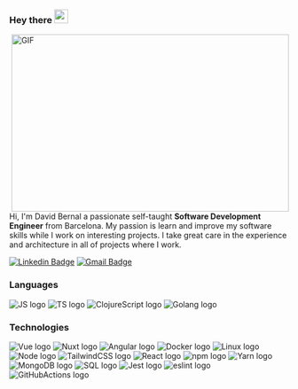 ### Hey there <img src="https://media.giphy.com/media/hvRJCLFzcasrR4ia7z/giphy.gif" width="25px">

<img align="right" alt="GIF" src="https://github.com/abhisheknaiidu/abhisheknaiidu/blob/master/code.gif?raw=true" width="500" height="320" />

Hi, I'm David Bernal a passionate self-taught **Software Development Engineer** from Barcelona. My passion is learn and improve my software skills while I work on interesting projects.
I take great care in the experience and architecture in all of projects where I work.

[![Linkedin Badge](https://img.shields.io/badge/-davidbernal-blue?style=flat-square&logo=Linkedin&logoColor=white&link=https://www.linkedin.com/in/carlos-ferrao-a09469b7/)](https://www.linkedin.com/in/dbernall/)
[![Gmail Badge](https://img.shields.io/badge/-dbl1987@gmail.com-c14438?style=flat-square&logo=Gmail&logoColor=white&link=mailto:dbl1987@gmail.com)](mailto:dbl1987@gmail.com)

### Languages

<img alt="JS logo" src="https://img.shields.io/badge/-JavaScript-000?&logo=JavaScript" />
<img alt="TS logo" src="https://img.shields.io/badge/-TypeScript-000?&logo=TypeScript" />
<img alt="ClojureScript logo" src="https://img.shields.io/badge/-Clojure-000?&logo=Clojure" />
<img alt="Golang logo" src="https://img.shields.io/badge/-Go-000?&logo=Go" />

### Technologies

<img alt="Vue logo" src="https://img.shields.io/badge/vuejs-000?style=flat-square&logo=vuedotjs&logoColor=42b883" />
<img alt="Nuxt logo" src="https://img.shields.io/badge/nuxtjs-000?style=flat-square&logo=nuxtdotjs&logoColor=42b883" />
<img alt="Angular logo" src="https://img.shields.io/badge/angular-000?style=flat-square&logo=angular&logoColor=red" />
<img alt="Docker logo" src="https://img.shields.io/badge/-Docker-000?&logo=Docker" />
<img alt="Linux logo" src="https://img.shields.io/badge/-Linux-000?&logo=Linux" />
<img alt="Node logo" src="https://img.shields.io/static/v1?style=flat-square&message=Node.js&color=000&logo=Node.js&logoColor=339933&label=" />
<img alt="TailwindCSS logo" src="https://img.shields.io/badge/tailwindcss-000?style=flat-square&logo=tailwind-css&logoColor=cyan" />
<img alt="React logo" src="https://img.shields.io/badge/-React-000?&logo=React" />
<img alt="npm logo" src="https://img.shields.io/badge/-npm-000?&logo=npm" />
<img alt="Yarn logo" src="https://img.shields.io/badge/yarn-000?style=flat-square&logo=yarn&logoColor=blue" />
<img alt="MongoDB logo" src="https://img.shields.io/badge/-MongoDB-000?&logo=mongodb" />
<img alt="SQL logo" src="https://img.shields.io/badge/-SQL-000?&logo=MySQL" />
<img alt="Jest logo" src="https://img.shields.io/badge/-jest-000?&logo=jest&logoColor=red" />
<img alt="eslint logo" src="https://img.shields.io/badge/-eslint-000?&logo=eslint&logoColor=8957e5" />
<img alt="GitHubActions logo" src="https://img.shields.io/badge/-GitHubActions-000?&logo=github-actions" />
